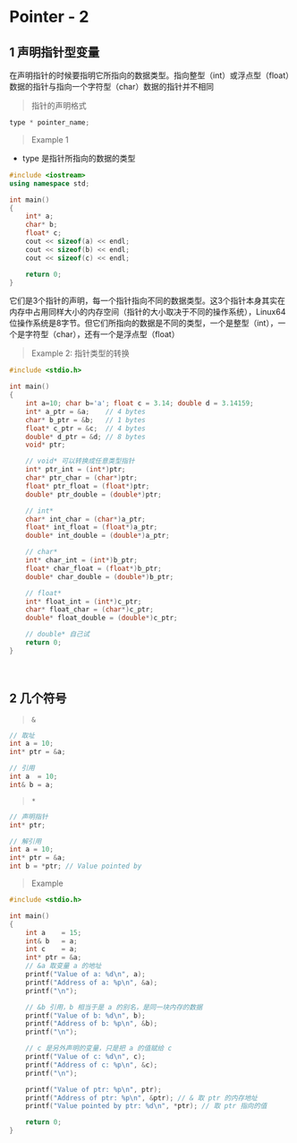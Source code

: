 &emsp;
# Pointer - 2

## 1 声明指针型变量
在声明指针的时候要指明它所指向的数据类型。指向整型（int）或浮点型（float）数据的指针与指向一个字符型（char）数据的指针并不相同

>指针的声明格式
```c++
type * pointer_name;
```
>Example 1
- type 是指针所指向的数据的类型
```c++
#include <iostream>
using namespace std;

int main()
{
    int* a;
    char* b;
    float* c;
    cout << sizeof(a) << endl;
    cout << sizeof(b) << endl;
    cout << sizeof(c) << endl;

    return 0;
}
```

它们是3个指针的声明，每一个指针指向不同的数据类型。这3个指针本身其实在内存中占用同样大小的内存空间（指针的大小取决于不同的操作系统），Linux64位操作系统是8字节。但它们所指向的数据是不同的类型，一个是整型（int），一个是字符型（char），还有一个是浮点型（float）

>Example 2: 指针类型的转换
```c++
#include <stdio.h>

int main()
{
    int a=10; char b='a'; float c = 3.14; double d = 3.14159;
    int* a_ptr = &a;    // 4 bytes
    char* b_ptr = &b;   // 1 bytes
    float* c_ptr = &c;  // 4 bytes
    double* d_ptr = &d; // 8 bytes
    void* ptr;

    // void* 可以转换成任意类型指针
    int* ptr_int = (int*)ptr;
    char* ptr_char = (char*)ptr;
    float* ptr_float = (float*)ptr;
    double* ptr_double = (double*)ptr;

    // int*
    char* int_char = (char*)a_ptr;
    float* int_float = (float*)a_ptr;
    double* int_double = (double*)a_ptr;

    // char*
    int* char_int = (int*)b_ptr;
    float* char_float = (float*)b_ptr;
    double* char_double = (double*)b_ptr;

    // float*
    int* float_int = (int*)c_ptr;
    char* float_char = (char*)c_ptr;
    double* float_double = (double*)c_ptr;

    // double* 自己试
    return 0;
}
```

&emsp;
## 2 几个符号

>`&`
```c++
// 取址
int a = 10;
int* ptr = &a;

// 引用
int a  = 10;
int& b = a;
```

>`*`
```c++
// 声明指针
int* ptr;

// 解引用 
int a = 10;
int* ptr = &a;
int b = *ptr; // Value pointed by
```


>Example
```cpp
#include <stdio.h>

int main()
{
    int a    = 15;
    int& b   = a;
    int c    = a;
    int* ptr = &a;
    // &a 取变量 a 的地址
    printf("Value of a: %d\n", a);
    printf("Address of a: %p\n", &a); 
    printf("\n");

    // &b 引用，b 相当于是 a 的别名，是同一块内存的数据
    printf("Value of b: %d\n", b);    
    printf("Address of b: %p\n", &b);
    printf("\n");

    // c 是另外声明的变量，只是把 a 的值赋给 c
    printf("Value of c: %d\n", c);
    printf("Address of c: %p\n", &c);
    printf("\n");

    printf("Value of ptr: %p\n", ptr);
    printf("Address of ptr: %p\n", &ptr); // & 取 ptr 的内存地址
    printf("Value pointed by ptr: %d\n", *ptr); // 取 ptr 指向的值

    return 0;
}
```


